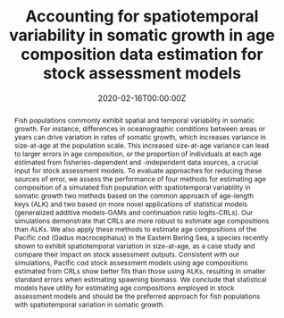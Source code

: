 ---
abstract: Fish populations commonly exhibit spatial and temporal variability in somatic growth. 
  For instance, differences in oceanographic conditions between areas or years can drive 
  variation in rates of somatic growth, which increases variance in size-at-age at the population 
  scale. This increased size-at-age variance can lead to larger errors in age composition, or 
  the proportion of individuals at each age estimated from fisheries-dependent and -independent 
  data sources, a crucial input for stock assessment models. To evaluate approaches for reducing 
  these sources of error, we assess the performance of four methods for estimating age composition 
  of a simulated fish population with spatiotemporal variability in somatic growth two methods based 
  on the common approach of age-length keys (ALK) and two based on more novel applications of 
  statistical models (generalized additive models-GAMs and continuation ratio logits-CRLs). Our 
  simulations demonstrate that CRLs are more robust to estimate age compositions than ALKs. We 
  also apply these methods to estimate age compositions of the Pacific cod (Gadus macrocephalus) 
  in the Eastern Bering Sea, a species recently shown to exhibit spatiotemporal variation in 
  size-at-age, as a case study and compare their impact on stock assessment outputs. Consistent 
  with our simulations, Pacific cod stock assessment models using age compositions estimated 
  from CRLs show better fits than those using ALKs, resulting in smaller standard errors when 
  estimating spawning biomass. We conclude that statistical models have utility for estimating 
  age compositions employed in stock assessment models and should be the preferred approach for 
  fish populations with spatiotemporal variation in somatic growth. 
address:
  city: San Diego
  country: US
  postcode: "92101"
  region: CA
  street: 111 W Harbor Dr
all_day: false
authors: [admin, Lorenzo Ciannelli, Lewis Barnett, Stan Kotwicki]
date: "2020-02-16T00:00:00Z"
date_end: "2020-02-21T00:00:00Z"
event: Ocean Sciences Meeting
event_url: https://www.agu.org/Ocean-Sciences-Meeting
featured: false
image:
  focal_point: Right
location: San Diego CA
publishDate: "2020-02-15T00:00:00Z"
tags: []
title: Accounting for spatiotemporal variability in somatic growth in age composition data estimation for stock assessment models
url_code: ""
url_pdf: ""
url_slides: "https://vigorous-swirles-888009.netlify.app/media/AGU_OceanSciences2020.pdf"
url_video: ""
---